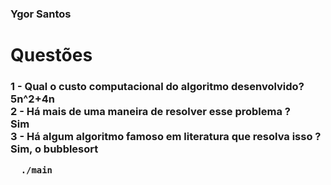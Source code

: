 <h3>Ygor Santos</h3>
<h1>Questões </h1>

<h3> 1 - Qual o custo computacional do algoritmo desenvolvido?
<br>
5n^2+4n
<br>
2 - Há mais de uma maneira de resolver esse problema ?
<br>
Sim
<br>
3 - Há algum algoritmo famoso em literatura que resolva isso ?
<br>
Sim, o bubblesort
  <br>
  
```gcc main.c -o main
  ./main
```
